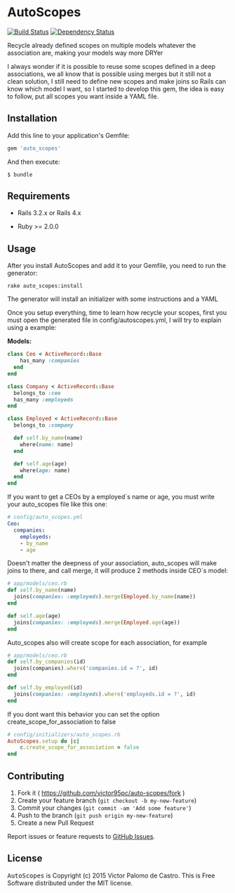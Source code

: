 # AutoScopes
[![Build Status](https://travis-ci.org/victor95pc/auto-scopes.svg?branch=master)](https://travis-ci.org/victor95pc/auto-scopes)
[![Dependency Status](https://gemnasium.com/victor95pc/auto-scopes.svg)](https://gemnasium.com/victor95pc/auto-scopes)

Recycle already defined scopes on multiple models whatever the association are, making your models way more DRYer

I always wonder if it is possible to reuse some scopes defined in a deep associations, we all know that is possible using merges but it still not a clean solution, I still need to define new scopes and make joins so Rails can know which model I want, so I started to develop this gem, the idea is easy to follow, put all scopes you want inside a YAML file.

## Installation

Add this line to your application's Gemfile:

```ruby
gem 'auto_scopes'
```

And then execute:

    $ bundle


## Requirements

- Rails 3.2.x or Rails 4.x

- Ruby >= 2.0.0


## Usage

After you install AutoScopes and add it to your Gemfile, you need to run the generator:

```console
rake auto_scopes:install
```

The generator will install an initializer with some instructions and a YAML 


Once you setup everything, time to learn how recycle your scopes, first you must open the generated file in config/autoscopes.yml, I will try to explain using a example:

**Models:**
```ruby
class Ceo < ActiveRecord::Base
	has_many :companies
  end
end
```

```ruby
class Company < ActiveRecord::Base
  belongs_to :ceo
  has_many :employeds
end
```
```ruby
class Employed < ActiveRecord::Base
  belongs_to :company

  def self.by_name(name)
  	where(name: name)
  end

  def self.age(age)
  	where(age: name)
  end
end
```
If you want to get a CEOs by a employed´s name or age, you must write your auto_scopes file like this one:
```yaml
# config/auto_scopes.yml
Ceo:
  companies:
    employeds:
    - by_name
    - age
```

Doesn't matter the deepness of your association, auto_scopes will make joins to there, and call merge, it will produce 2 methods inside CEO´s model:

```ruby
# app/models/ceo.rb
def self.by_name(name)
  joins(companies: :employeds).merge(Employed.by_name(name))
end

def self.age(age)
  joins(companies: :employeds).merge(Employed.age(age))
end
```

Auto_scopes also will create scope for each association, for example
```ruby
# app/models/ceo.rb
def self.by_companies(id)
  joins(companies).where('companies.id = ?', id)
end

def self.by_employed(id)
  joins(companies: :employeds).where('employeds.id = ?', id)
end
```

If you dont want this behavior you can set the option create_scope_for_association to false
```ruby
# config/initializers/auto_scopes.rb
AutoScopes.setup do |c|
	c.create_scope_for_association = false
end
```

## Contributing

1. Fork it ( https://github.com/victor95pc/auto-scopes/fork )
2. Create your feature branch (`git checkout -b my-new-feature`)
3. Commit your changes (`git commit -am 'Add some feature'`)
4. Push to the branch (`git push origin my-new-feature`)
5. Create a new Pull Request

Report issues or feature requests to [GitHub Issues](https://github.com/victor95pc/auto-scopes/issues).

## License

<tt>AutoScopes</tt> is Copyright (c) 2015 Victor Palomo de Castro. This is Free Software distributed under the MIT license.